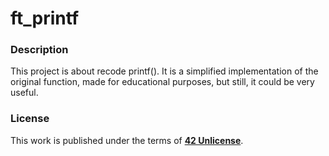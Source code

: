 # ft_printf

### **Description**

This project is about recode printf(). It is a simplified implementation of the original function, made for educational purposes, but still, it could be very useful.

### **License**

This work is published under the terms of **[42 Unlicense](https://github.com/gcamerli/42unlicense)**.
